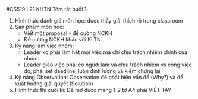 #CS519.L21.KHTN
Tóm tắt buổi 1:
1. Hình thức đánh giá môn học: được thầy giải thích rõ trong classroom
2. Sản phẩm môn học:
    + Viết một proposal - đề cường NCKH
    + Đề cương NCKH khác với KLTN 
3. Kỹ năng làm việc nhóm:
    + Leader ko phải làm hết mọi việc mà chỉ chịu trách nhiệm chính của nhóm. 
    + Leader giao việc phải có người làm và chịu trách nhiệm vs công việc đó, phải set deadline, luôn định lượng và 
       kiểm chứng lại 
4. Kỹ năng Observation: 
    Observation để phát hiện vấn đề (Why?) và đề xuất hướng giải quyết (Solution)
5. Hình thức thi cuối kì:
     Đề mở được mang 1-2 tờ A4 phải VIẾT TAY
